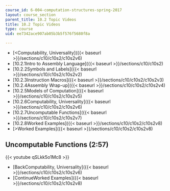 ```yaml
---
course_id: 6-004-computation-structures-spring-2017
layout: course_section
parent_title: 10.2 Topic Videos
title: 10.2 Topic Videos
type: course
uid: ee7342ace907ab05b3b5f576f5680f8a

---
```


*   [<Computability, Universality]({{< baseurl >}}/sections/c10/c10s2/c10s2v6)
*   [10.2.1Intro to Assembly Language]({{< baseurl >}}/sections/c10/c10s2)
*   [10.2.2Symbols and Labels]({{< baseurl >}}/sections/c10/c10s2/c10s2v2)
*   [10.2.3Instruction Macros]({{< baseurl >}}/sections/c10/c10s2/c10s2v3)
*   [10.2.4Assembly Wrap-up]({{< baseurl >}}/sections/c10/c10s2/c10s2v4)
*   [10.2.5Models of Computation]({{< baseurl >}}/sections/c10/c10s2/c10s2v5)
*   [10.2.6Computability, Universality]({{< baseurl >}}/sections/c10/c10s2/c10s2v6)
*   [10.2.7Uncomputable Functions]({{< baseurl >}}/sections/c10/c10s2/c10s2v7)
*   [10.2.8Worked Examples]({{< baseurl >}}/sections/c10/c10s2/c10s2v8)
*   [\>Worked Examples]({{< baseurl >}}/sections/c10/c10s2/c10s2v8)

Uncomputable Functions (2:57)
-----------------------------

{{< youtube qSLkk5o1Mc8 >}}

*   [BackComputability, Universality]({{< baseurl >}}/sections/c10/c10s2/c10s2v6)
*   [ContinueWorked Examples]({{< baseurl >}}/sections/c10/c10s2/c10s2v8)